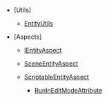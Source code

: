 - [Utils]
    - [EntityUtils](Utils/EntityUtils.md)

- [Aspects]
  - [IEntityAspect](Aspects/IEntityAspect.md)
  - [SceneEntityAspect](Aspects/SceneEntityAspect.md)
  - [ScriptableEntityAspect](Aspects/ScriptableEntityAspect.md)
    

    - [RunInEditModeAttribute](Attributes/RunInEditModeAttribute.md)
